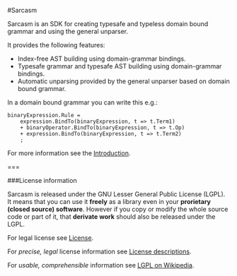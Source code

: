 #Sarcasm

Sarcasm is an SDK for creating typesafe and typeless domain bound grammar and using the general unparser.

It provides the following features:

  - Index-free AST building using domain-grammar bindings.
  - Typesafe grammar and typesafe AST building using domain-grammar bindings.
  - Automatic unparsing provided by the general unparser based on domain bound grammar.

In a domain bound grammar you can write this e.g.:

```
binaryExpression.Rule =
    expression.BindTo(binaryExpression, t => t.Term1)
    + binaryOperator.BindTo(binaryExpression, t => t.Op)
    + expression.BindTo(binaryExpression, t => t.Term2)
    ;
```

For more information see the [Introduction](https://github.com/davidnemeti/Sarcasm/wiki/Introduction).

===

###License information

Sarcasm is released under the GNU Lesser General Public License (LGPL). It means that you can use it **freely** as a library even in your **prorietary (closed source) software**. However if you copy or modify the whole source code or part of it, that **derivate work** should also be released under the LGPL.

For legal license see [License](License/License.txt).

For *precise, legal* license information see [License descriptions](License).

For *usable, comprehensible* information see [LGPL on Wikipedia](http://en.wikipedia.org/wiki/GNU_Lesser_General_Public_License).
